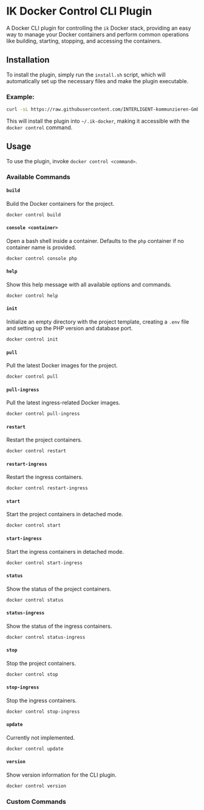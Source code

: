 # IK Docker Control CLI Plugin

A Docker CLI plugin for controlling the `ik` Docker stack, providing an easy way to manage your Docker containers and perform common operations like building, starting, stopping, and accessing the containers.

## Installation

To install the plugin, simply run the `install.sh` script, which will automatically set up the necessary files and make the plugin executable.

### Example:

```bash
curl -sL https://raw.githubusercontent.com/INTERLIGENT-kommunzieren-GmbH/docker-plugin/main/install.sh | bash
```

This will install the plugin into `~/.ik-docker`, making it accessible with the `docker control` command.

## Usage

To use the plugin, invoke `docker control <command>`.

### Available Commands

#### `build`
Build the Docker containers for the project.

```bash
docker control build
```

#### `console <container>`
Open a bash shell inside a container. Defaults to the `php` container if no container name is provided.

```bash
docker control console php
```

#### `help`
Show this help message with all available options and commands.

```bash
docker control help
```

#### `init`
Initialize an empty directory with the project template, creating a `.env` file and setting up the PHP version and database port.

```bash
docker control init
```

#### `pull`
Pull the latest Docker images for the project.

```bash
docker control pull
```

#### `pull-ingress`
Pull the latest ingress-related Docker images.

```bash
docker control pull-ingress
```

#### `restart`
Restart the project containers.

```bash
docker control restart
```

#### `restart-ingress`
Restart the ingress containers.

```bash
docker control restart-ingress
```

#### `start`
Start the project containers in detached mode.

```bash
docker control start
```

#### `start-ingress`
Start the ingress containers in detached mode.

```bash
docker control start-ingress
```

#### `status`
Show the status of the project containers.

```bash
docker control status
```

#### `status-ingress`
Show the status of the ingress containers.

```bash
docker control status-ingress
```

#### `stop`
Stop the project containers.

```bash
docker control stop
```

#### `stop-ingress`
Stop the ingress containers.

```bash
docker control stop-ingress
```

#### `update`
Currently not implemented.

```bash
docker control update
```

#### `version`
Show version information for the CLI plugin.

```bash
docker control version
```

### Custom Commands
